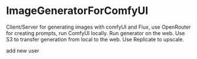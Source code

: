# ImageGeneratorForComfyUI
Client/Server for generating images with comfyUI and Flux, use OpenRouter for creating prompts, run ComfyUI locally. Run generator on the web. Use S3 to transfer generation from local to the web. Use Replicate to upscale.


add new user

```php artisan user:add
```


